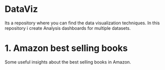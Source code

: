 # DataViz
Its a repository where you can find the data visualization techniques.
In this repository i create Analysis dashboards for multiple datasets.

# 1. Amazon best selling books
Some useful insights about the best selling books in Amazon.
